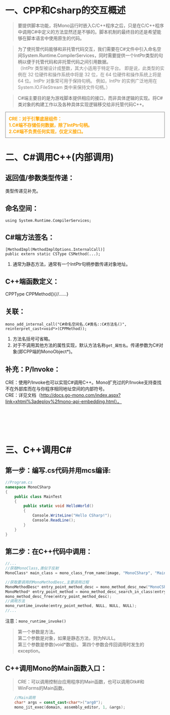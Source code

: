# 一、CPP和Csharp的交互概述


>要提供脚本功能，将Mono运行时嵌入C/C++程序之后，只是在C/C++程序中调用C#中定义的方法显然还是不够的。脚本机制的最终目的还是希望能够在脚本语言中使用原生的代码。

>为了使托管代码能够和非托管代码交互，我们需要在C#文件中引入命名空间System.Runtime.CompilerServices，同时需要提供一个IntPtr类型的句柄以便于托管代码和非托管代码之间引用数据。  
<span style="color:gray">（IntPtr 类型被设计成整数，其大小适用于特定平台。 即是说，此类型的实例在 32 位硬件和操作系统中将是 32 位，在 64 位硬件和操作系统上将是 64 位。IntPtr 对象常可用于保持句柄。 例如，IntPtr 的实例广泛地用在 System.IO.FileStream 类中来保持文件句柄。）</span>

>C#端主要目的是为游戏脚本提供相应的接口，而非具体逻辑的实现。将C#类对象的构建工作以及各种具体实现逻辑移交给非托管代码C++。

<div style="border: solid gray 1px; padding: 10px 10px; color:orange">
<b>CRE：对于引擎底层组件：</b><br />
<b>1.C#端不存储任何数据，除了IntPtr句柄。</b><br />
<b>2.C#端不负责任何实现，仅定义接口。</b><br />
</div>

# 二、C#调用C++(内部调用)  

## 返回值/参数类型传递：

类型传递见补充。

## 命名空间：
`using System.Runtime.CompilerServices;`  

## C#端方法签名：
`[MethodImpl(MethodImplOptions.InternalCall)]`  
`public extern static CSType CSMethod(...);`  

1. 通常为静态方法，通常有一个IntPtr句柄参数传递对象地址。   

## C++端函数定义：

CPPType CPPMethod(){//......}

## 关联：

`mono_add_internal_call("C#命名空间名.C#类名::C#方法名()", reinterpret_cast<void*>(CPPMethod));`

1. 方法名括号可省略。  
2. 对于不调用其他方法的属性实现，默认方法名称`get_属性名`。传递参数为C#对象(即CPP端的MonoObject*)。  



## 补充：P/Invoke：    

CRE：使用P/Invoke也可以实现C#调用C++。Mono扩充过的P/Invoke支持查找不在外部库而在与你程序相同地址空间的内部符号。        
CRE：详见文档（http://docs.go-mono.com/index.aspx?link=xhtml%3adeploy%2fmono-api-embedding.html）。      



<br />
<br />
<br />
<br />

# 三、C++调用C#

## 第一步：编写.cs代码并用mcs编译:  


```C#
//Program.cs
namespace MonoCSharp
{
    public class MainTest
    {
        public static void HelloWorld()
        {
            Console.WriteLine("Hello CSharp!");
            Console.ReadLine();
        }
    }
}
```  

## 第二步：在C++代码中调用：  

```CPP
//...
//获取MonoClass,类似于反射
MonoClass* main_class = mono_class_from_name(image, "MonoCSharp", "MainTest");

//获取要调用的MonoMethodDesc,主要调用过程
MonoMethodDesc* entry_point_method_desc = mono_method_desc_new("MonoCSharp.MainTest:HelloWorld()", true);
MonoMethod* entry_point_method = mono_method_desc_search_in_class(entry_point_method_desc,main_class);
mono_method_desc_free(entry_point_method_desc);
//调用方法
mono_runtime_invoke(entry_point_method, NULL, NULL, NULL);
//...
```  

注意：`mono_runtime_invoke()`
>第一个参数是方法。  
第二个参数是对象，如果是静态方法，则为NULL。  
第三个参数是参数(void*数组)。
第四个参数会传回调用时发生的exception。



## C++调用Mono的Main函数入口：    

> CRE：可以调用控制台应用程序的Main函数，也可以调用Gtk#和WinForms的Main函数。  


```CPP  
	//Main调用  
	char* args = const_cast<char*>("arg0");
	mono_jit_exec(domain, assembly_editor, 1, &args);
```  